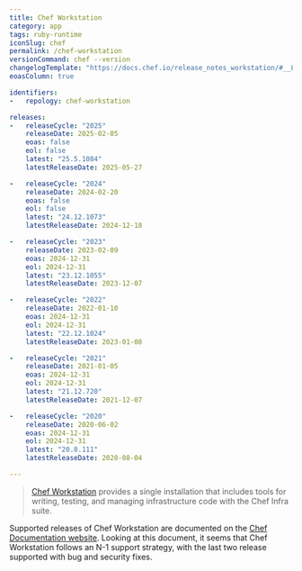 ```yaml
---
title: Chef Workstation
category: app
tags: ruby-runtime
iconSlug: chef
permalink: /chef-workstation
versionCommand: chef --version
changelogTemplate: "https://docs.chef.io/release_notes_workstation/#__LATEST__"
eoasColumn: true

identifiers:
-   repology: chef-workstation

releases:
-   releaseCycle: "2025"
    releaseDate: 2025-02-05
    eoas: false
    eol: false
    latest: "25.5.1084"
    latestReleaseDate: 2025-05-27

-   releaseCycle: "2024"
    releaseDate: 2024-02-20
    eoas: false
    eol: false
    latest: "24.12.1073"
    latestReleaseDate: 2024-12-18

-   releaseCycle: "2023"
    releaseDate: 2023-02-09
    eoas: 2024-12-31
    eol: 2024-12-31
    latest: "23.12.1055"
    latestReleaseDate: 2023-12-07

-   releaseCycle: "2022"
    releaseDate: 2022-01-10
    eoas: 2024-12-31
    eol: 2024-12-31
    latest: "22.12.1024"
    latestReleaseDate: 2023-01-08

-   releaseCycle: "2021"
    releaseDate: 2021-01-05
    eoas: 2024-12-31
    eol: 2024-12-31
    latest: "21.12.720"
    latestReleaseDate: 2021-12-07

-   releaseCycle: "2020"
    releaseDate: 2020-06-02
    eoas: 2024-12-31
    eol: 2024-12-31
    latest: "20.8.111"
    latestReleaseDate: 2020-08-04

---
```


> [Chef Workstation](https://docs.chef.io/workstation/) provides a single installation that includes tools for
> writing, testing, and managing infrastructure code with the Chef Infra suite.

Supported releases of Chef Workstation are documented on the [Chef Documentation website](https://docs.chef.io/versions/#supported-commercial-distributions).
Looking at this document, it seems that Chef Workstation follows an N-1 support strategy,
with the last two release supported with bug and security fixes.
